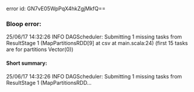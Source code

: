 error id: GN7vE05WpPqX4hkZgjMkfQ==
### Bloop error:

25/06/17 14:32:26 INFO DAGScheduler: Submitting 1 missing tasks from ResultStage 1 (MapPartitionsRDD[9] at csv at main.scala:24) (first 15 tasks are for partitions Vector(0))
#### Short summary: 

25/06/17 14:32:26 INFO DAGScheduler: Submitting 1 missing tasks from ResultStage 1 (MapPartitionsRDD...